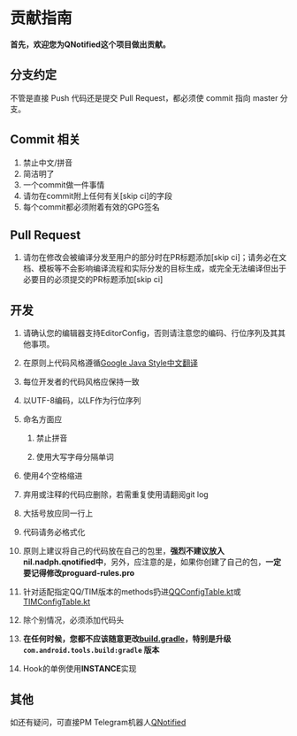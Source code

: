 # 贡献指南

**首先，欢迎您为QNotified这个项目做出贡献。**

## 分支约定

不管是直接 Push 代码还是提交 Pull Request，都必须使 commit 指向 master 分支。

## Commit 相关

1. 禁止中文/拼音
2. 简洁明了
3. 一个commit做一件事情
4. 请勿在commit附上任何有关[skip ci]的字段
5. 每个commit都必须附着有效的GPG签名

## Pull Request
1. 请勿在修改会被编译分发至用户的部分时在PR标题添加[skip ci]；请务必在文档、模板等不会影响编译流程和实际分发的目标生成，或完全无法编译但出于必要目的必须提交的PR标题添加[skip ci]

## 开发

1. 请确认您的编辑器支持EditorConfig，否则请注意您的编码、行位序列及其其他事项。

2. 在原则上代码风格遵循[Google Java Style](https://google.github.io/styleguide/javaguide.html)[中文翻译](https://github.com/fantasticmao/google-java-style-guide-zh_cn)

3. 每位开发者的代码风格应保持一致

4. 以UTF-8编码，以LF作为行位序列

5. 命名方面应
    1. 禁止拼音

    2. 使用大写字母分隔单词
6. 使用4个空格缩进

7. 弃用或注释的代码应删除，若需重复使用请翻阅git log

8. 大括号放应同一行上

9. 代码请务必格式化

10. 原则上建议将自己的代码放在自己的包里，**强烈不建议放入nil.nadph.qnotified中**，另外，应注意的是，如果你创建了自己的包，**一定要记得修改proguard-rules.pro**

11. 针对适配指定QQ/TIM版本的methods扔进[QQConfigTable.kt](app/src/main/java/me/singleneuron/qn_kernel/tlb/QQConfigTable.kt)或[TIMConfigTable.kt](app/src/main/java/me/singleneuron/qn_kernel/tlb/TIMConfigTable.kt)

12. 除个别情况，必须添加代码头

13. **在任何时候，您都不应该随意更改[build.gradle](build.gradle)，特别是升级 `com.android.tools.build:gradle` 版本**

14. Hook的单例使用**INSTANCE**实现

## 其他

如还有疑问，可直接PM Telegram机器人[QNotified](https://t.me/QNotified_bot)
